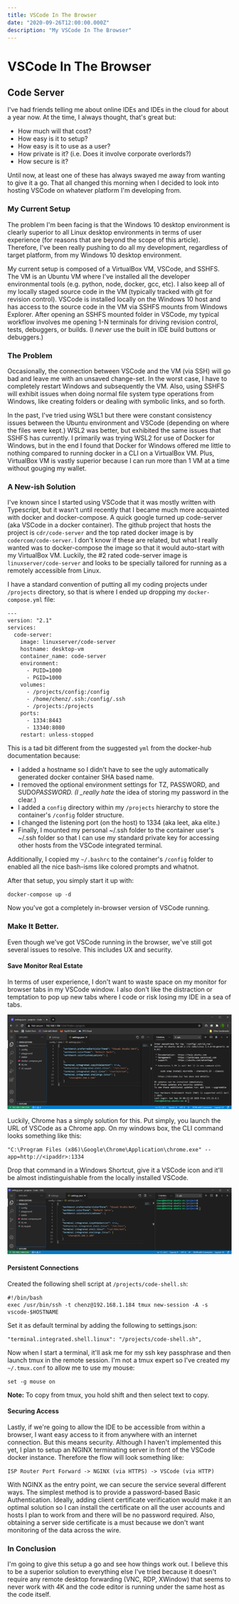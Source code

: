 ```yaml
---
title: VSCode In The Browser
date: "2020-09-26T12:00:00.000Z"
description: "My VSCode In The Browser"
---
```


# VSCode In The Browser

## Code Server

I've had friends telling me about online IDEs and IDEs in the cloud for about a year now. At the time, I always thought, that's great but:

- How much will that cost?
- How easy is it to setup?
- How easy is it to use as a user?
- How private is it? (i.e. Does it involve corporate overlords?)
- How secure is it?

Until now, at least one of these has always swayed me away from wanting to give it a go. That all changed this morning when I decided to look into hosting VSCode on whatever platform I'm developing from.

### My Current Setup

The problem I'm been facing is that the Windows 10 desktop environment is clearly superior to all Linux desktop environments in terms of user experience (for reasons that are beyond the scope of this article). Therefore, I've been really pushing to do all my development, regardless of target platform, from my Windows 10 desktop environment.

My current setup is composed of a VirtualBox VM, VSCode, and SSHFS. The VM is an Ubuntu VM where I've installed all the developer environmental tools (e.g. python, node, docker, gcc, etc). I also keep all of my locally staged source code in the VM (typically tracked with git for revision control). VSCode is installed locally on the Windows 10 host and has access to the source code in the VM via SSHFS mounts from Windows Explorer. After opening an SSHFS mounted folder in VSCode, my typical workflow involves me opening 1-N terminals for driving revision control, tests, debuggers, or builds. (I _never_ use the built in IDE build buttons or debuggers.)

### The Problem

Occasionally, the connection between VSCode and the VM (via SSH) will go bad and leave me with an unsaved change-set. In the worst case, I have to completely restart Windows and subsequently the VM. Also, using SSHFS will exhibit issues when doing normal file system type operations from Windows, like creating folders or dealing with symbolic links, and so forth.

In the past, I've tried using WSL1 but there were constant consistency issues between the Ubuntu environment and VSCode (depending on where the files were kept.) WSL2 was better, but exhibited the same issues that SSHFS has currently. I primarily was trying WSL2 for use of Docker for Windows, but in the end I found that Docker for Windows offered me little to nothing compared to running docker in a CLI on a VirtualBox VM. Plus, VirtualBox VM is vastly superior because I can run more than 1 VM at a time without gouging my wallet.

### A New-ish Solution

I've known since I started using VSCode that it was mostly written with Typescript, but it wasn't until recently that I became much more acquainted with docker and docker-compose. A quick google turned up code-server (aka VSCode in a docker container). The github project that hosts the project is `cdr/code-server` and the top rated docker image is by `codercom/code-server`. I don't know if these are related, but what I really wanted was to docker-compose the image so that it would auto-start with my VirtualBox VM. Luckily, the #2 rated code-server image is `linuxserver/code-server` and looks to be specially tailored for running as a remotely accessible from Linux.

I have a standard convention of putting all my coding projects under `/projects` directory, so that is where I ended up dropping my `docker-compose.yml` file:

```
---
version: "2.1"
services:
  code-server:
    image: linuxserver/code-server
    hostname: desktop-vm
    container_name: code-server
    environment:
      - PUID=1000
      - PGID=1000
    volumes:
      - /projects/config:/config
      - /home/chenz/.ssh:/config/.ssh
      - /projects:/projects
    ports:
      - 1334:8443
      - 13340:8080
    restart: unless-stopped
```

This is a tad bit different from the suggested `yml` from the docker-hub documentation because:

- I added a hostname so I didn't have to see the ugly automatically generated docker container SHA based name.
- I removed the optional environment settings for TZ, PASSWORD, and SUDO*PASSWORD. (I \_really hate* the idea of storing my password in the clear.)
- I added a `config` directory within my `/projects` hierarchy to store the container's `/config` folder structure.
- I changed the listening port (on the host) to 1334 (aka leet, aka elite.)
- Finally, I mounted my personal ~/.ssh folder to the container user's ~/.ssh folder so that I can use my standard private key for accessing other hosts from the VSCode integrated terminal.

Additionally, I copied my `~/.bashrc` to the container's `/config` folder to enabled all the nice bash-isms like colored prompts and whatnot.

After that setup, you simply start it up with:

```
docker-compose up -d
```

Now you've got a completely in-browser version of VSCode running.

### Make It Better.

Even though we've got VSCode running in the browser, we've still got several issues to resolve. This includes UX and security.

#### Save Monitor Real Estate

In terms of user experience, I don't want to waste space on my monitor for browser tabs in my VSCode window. I also don't like the distraction or temptation to pop up new tabs where I code or risk losing my IDE in a sea of tabs.

![VSCode with Tabs](./vscode-with-tabs.png)

Luckily, Chrome has a simply solution for this. Put simply, you launch the URL of VSCode as a Chrome app. On my windows box, the CLI command looks something like this:

```
"C:\Program Files (x86)\Google\Chrome\Application\chrome.exe" --app=http://<ipaddr>:1334
```

Drop that command in a Windows Shortcut, give it a VSCode icon and it'll be almost indistinguishable from the locally installed VSCode.

![VSCode without Tabs](./vscode-without-tabs.png)

#### Persistent Connections

Created the following shell script at `/projects/code-shell.sh`:

```
#!/bin/bash
exec /usr/bin/ssh -t chenz@192.168.1.184 tmux new-session -A -s vscode-$HOSTNAME
```

Set it as default terminal by adding the following to settings.json:

```
"terminal.integrated.shell.linux": "/projects/code-shell.sh",
```

Now when I start a terminal, it'll ask me for my ssh key passphrase and then launch tmux in the remote session. I'm not a tmux expert so I've created my `~/.tmux.conf` to allow me to use my mouse:

```
set -g mouse on
```

**Note:** To copy from tmux, you hold shift and then select text to copy.

#### Securing Access

Lastly, if we're going to allow the IDE to be accessible from within a browser, I want easy access to it from anywhere with an internet connection. But this means security. Although I haven't implemented this yet, I plan to setup an NGINX terminating server in front of the VSCode docker instance. Therefore the flow will look something like:

```
ISP Router Port Forward -> NGINX (via HTTPS) -> VSCode (via HTTP)
```

With NGINX as the entry point, we can secure the service several different ways. The simplest method is to provide a password-based Basic Authentication. Ideally, adding client certificate verification would make it an optimal solution so I can install the certificate on all the user accounts and hosts I plan to work from and there will be no password required. Also, obtaining a server side certificate is a must because we don't want monitoring of the data across the wire.

### In Conclusion

I'm going to give this setup a go and see how things work out. I believe this to be a superior solution to everything else I've tried because it doesn't require any remote desktop forwarding (VNC, RDP, XWindow) that seems to never work with 4K and the code editor is running under the same host as the code itself.
